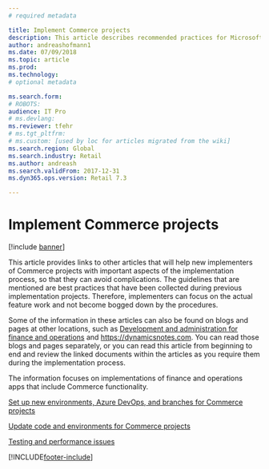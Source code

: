 ```yaml
---
# required metadata

title: Implement Commerce projects
description: This article describes recommended practices for Microsoft Dynamics 365 Commerce implementation projects.
author: andreashofmann1
ms.date: 07/09/2018
ms.topic: article
ms.prod: 
ms.technology: 
# optional metadata

ms.search.form: 
# ROBOTS: 
audience: IT Pro
# ms.devlang: 
ms.reviewer: tfehr
# ms.tgt_pltfrm: 
# ms.custom: [used by loc for articles migrated from the wiki]
ms.search.region: Global
ms.search.industry: Retail
ms.author: andreash
ms.search.validFrom: 2017-12-31
ms.dyn365.ops.version: Retail 7.3

---
```



# Implement Commerce projects

[!include [banner](../../includes/banner.md)]

This article provides links to other articles that will help new implementers of Commerce projects with important aspects of the implementation process, so that they can avoid complications. The guidelines that are mentioned are best practices that have been collected during previous implementation projects. Therefore, implementers can focus on the actual feature work and not become bogged down by the procedures.

Some of the information in these articles can also be found on blogs and pages at other locations, such as [Development and administration for finance and operations](../../fin-ops-core/dev-itpro/index.md) and <https://dynamicsnotes.com>. You can read those blogs and pages separately, or you can read this article from beginning to end and review the linked documents within the articles as you require them during the implementation process.

The information focuses on implementations of finance and operations apps that include Commerce functionality.

[Set up new environments, Azure DevOps, and branches for Commerce projects](./new-environments-visual-studio-teams-branch-retail-projects.md)

[Update code and environments for Commerce projects](./updating-environments.md)

[Testing and performance issues](./retail-implementation-testing-performance.md)


[!INCLUDE[footer-include](../../includes/footer-banner.md)]

